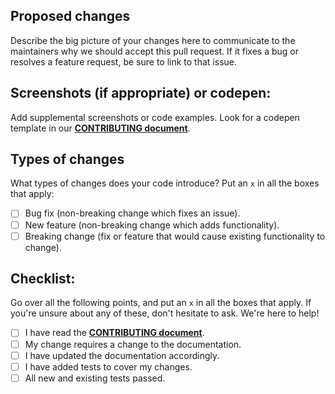 ## Proposed changes
Describe the big picture of your changes here to communicate to the maintainers why we should accept this pull request. If it fixes a bug or resolves a feature request, be sure to link to that issue.

## Screenshots (if appropriate) or codepen:
Add supplemental screenshots or code examples. Look for a codepen template in our **[CONTRIBUTING document](https://github.com/Dogfalo/materialize/blob/master/CONTRIBUTING.md)**.

## Types of changes
What types of changes does your code introduce? Put an `x` in all the boxes that apply:

- [ ] Bug fix (non-breaking change which fixes an issue).
- [ ] New feature (non-breaking change which adds functionality).
- [ ] Breaking change (fix or feature that would cause existing functionality to change).

## Checklist:
Go over all the following points, and put an `x` in all the boxes that apply. If you're unsure about any of these, don't hesitate to ask. We're here to help!

- [ ] I have read the **[CONTRIBUTING document](https://github.com/Dogfalo/materialize/blob/master/CONTRIBUTING.md)**.
- [ ] My change requires a change to the documentation.
- [ ] I have updated the documentation accordingly.
- [ ] I have added tests to cover my changes.
- [ ] All new and existing tests passed.
